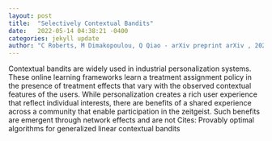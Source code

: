 ```yaml
---
layout: post
title:  "Selectively Contextual Bandits"
date:   2022-05-14 04:38:21 -0400
categories: jekyll update
author: "C Roberts, M Dimakopoulou, Q Qiao - arXiv preprint arXiv , 2022"
---
```

Contextual bandits are widely used in industrial personalization systems. These online learning frameworks learn a treatment assignment policy in the presence of treatment effects that vary with the observed contextual features of the users. While personalization creates a rich user experience that reflect individual interests, there are benefits of a shared experience across a community that enable participation in the zeitgeist. Such benefits are emergent through network effects and are not Cites: Provably optimal algorithms for generalized linear contextual bandits